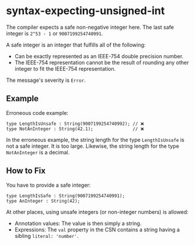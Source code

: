 # syntax-expecting-unsigned-int

The compiler expects a safe non-negative integer here.
The last safe integer is `2^53 - 1` or `9007199254740991`.

A safe integer is an integer that fulfills all of the following:

- Can be exactly represented as an IEEE-754 double precision number.
- The IEEE-754 representation cannot be the result of rounding any
  other integer to fit the IEEE-754 representation.

The message's severity is `Error`.

## Example

Erroneous code example:

<!-- cds-mode: ignore -->
```cds
type LengthIsUnsafe : String(9007199254740992); // ❌
type NotAnInteger : String(42.1);               // ❌
```

In the erroneous example, the string length for the type `LengthIsUnsafe` is
not a safe integer. It is too large.
Likewise, the string length for the type `NotAnInteger` is a decimal.

## How to Fix

You have to provide a safe integer:

```cds
type LengthIsSafe : String(9007199254740991);
type AnInteger : String(42);
```

At other places, using unsafe integers (or non-integer numbers) is allowed:

- Annotation values: The value is then simply a string.
- Expressions: The `val` property in the CSN contains a string
  having a sibling `literal: 'number'`.
